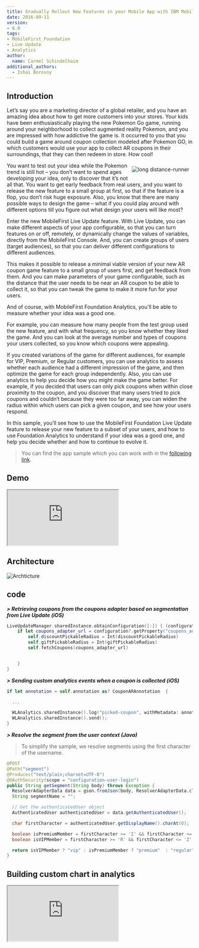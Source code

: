 ```yaml
---
title: Gradually Rollout New Features in your Mobile App with IBM MobileFirst Foundation 8.0
date: 2016-09-11
version:
- 8.0
tags:
- MobileFirst_Foundation
- Live Update
- Analytics
author:
  name: Carmel Schindelhaim
additional_authors:
  - Ishai Borovoy
---
```

## Introduction

Let’s say you are a marketing director of a global retailer, and you have an amazing idea about how to get more customers into your stores. Your kids have been enthusiastically playing the new Pokemon Go game, running around your neighborhood to collect augmented reality Pokemon, and you are impressed with how addictive the game is. It occurred to you that you could build a game around coupon collection modeled after Pokemon GO, in which customers would use your app to collect AR coupons in their surroundings, that they can then redeem in store. How cool!

<img alt="long distance-runner" src="{{site.baseurl}}/assets/blog/2016-09-08-liveupdate-and-analytics/pokemongo.jpg" style="float:right;margin: 10px"/>

You want to test out your idea while the Pokemon trend is still hot – you don’t want to spend ages developing your idea, only to discover that it’s not all that. You want to get early feedback from real users, and you want to release the new feature to a small group at first, so that if the feature is a flop, you don’t risk huge exposure.  Also, you know that there are many possible ways to design the game – what if you could play around with different options till you figure out what design your users will like most?

Enter the new MobileFirst Live Update feature. With Live Update, you can make different aspects of your app configurable, so that you can turn features on or off, remotely, or dynamically change the values of variables, directly from the MobileFirst Console. And, you can create groups of users (target audiences), so that you can deliver different configurations to different audiences.

This makes it possible to release a minimal viable version of your new AR coupon game feature to a small group of users first, and get feedback from them. And you can make parameters of your game configurable, such as the distance that the user needs to be near an AR coupon to be able to collect it, so that you can tweak the game to make it more fun for your users.

And of course, with MobileFirst Foundation Analytics, you’ll be able to measure whether your idea was a good one.

For example, you can measure how many people from the test group used the new feature, and with what frequency, so you know whether they liked the game. And you can look at the average number and types of coupons your users collected, so you know which coupons were appealing.

If you created variations of the game for different audiences, for example for VIP, Premium, or Regular customers, you can use analytics to assess whether each audience had a different impression of the game, and then optimize the game for each group independently. Also, you can use analytics to help you decide how you might make the game better. For example, if you decided that users can only pick coupons when within close proximity to the coupon, and you discover that many users tried to pick coupons and couldn’t because they were too far away, you can widen the radius within which users can pick a given coupon, and see how your users respond.

In this sample, you’ll see how to use the MobileFirst Foundation Live Update feature to release your new feature to a subset of your users, and how to use Foundation Analytics to understand if your idea was a good one, and help you decide whether and how to continue to evolve it.

> You can find the app sample which you can work with in the [following link](https://github.com/mfpdev/mfp71-with-ionic2 ).

## Demo

<div class="sizer">
  <div class="embed-responsive embed-responsive-16by9">
    <iframe src="https://www.youtube.com/embed/OsfWxKXv7jo"></iframe>
  </div>
</div>

## Architecture

![Archticture]({{site.baseurl}}/assets/blog/2016-09-08-liveupdate-and-analytics/architecture.png)

## code

***> Retrieving coupons from the coupons adapter based on segmentation from Live Update (iOS)***

``` swift
LiveUpdateManager.sharedInstance.obtainConfiguration([:]) { (configuration, error) in
    if let coupons_adapter_url = configuration?.getProperty("coupons_adapter_url"), let discountPickableRadius = configuration?.getProperty("discountPickableRadius"), let giftPickableRadius = configuration?.getProperty("giftPickableRadius") {
        self.discountPickableRadius = Int(discountPickableRadius)
        self.giftPickableRadius = Int(giftPickableRadius)
        self.fetchCoupons(coupons_adapter_url)


    }
}
```

***> Sending custom analytics events when a coupon is collected (iOS)***

```swift
if let annotation = self.annotation as? CouponARAnnotation  {

  ...

  WLAnalytics.sharedInstance().log("picked-coupon", withMetadata: annotation.asMetaData());
  WLAnalytics.sharedInstance().send();
}
```

***> Resolve the segment from the user context (Java)***

> To simplify the sample, we resolve segments using the first character of the username.

```java
@POST
@Path("segment")
@Produces("text/plain;charset=UTF-8")
@OAuthSecurity(scope = "configuration-user-login")
public String getSegment(String body) throws Exception {
  ResolverAdapterData data = gson.fromJson(body, ResolverAdapterData.class);
  String segmentName = "";

  // Get the authenticatedUser object
  AuthenticatedUser authenticatedUser = data.getAuthenticatedUser();

  char firstCharacter = authenticatedUser.getDisplayName().charAt(0);

  boolean isPremiumMember = firstCharacter >= 'I' && firstCharacter <= 'Q' || firstCharacter >= 'i' && firstCharacter <= 'q';
  boolean isVIPMember = firstCharacter >= 'R' && firstCharacter <= 'Z' || firstCharacter >= 'r' && firstCharacter <= 'z';

  return isVIPMember ? "vip" : isPremiumMember ? "premium"  : "regular";
}
```

## Building custom chart in analytics

<div class="sizer">
  <div class="embed-responsive embed-responsive-16by9">
    <iframe src="https://www.youtube.com/embed/NAbOwwZAUV4"></iframe>
  </div>
</div>  
